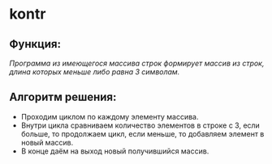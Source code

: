 # kontr
## **Функция**: 
*Программа из имеющегося массива строк формирует массив из строк, длина которых меньше либо равна 3 символам.*
## **Алгоритм решения**: 
* Проходим циклом по каждому элементу массива. 
* Внутри цикла сравниваем количество элементов в строке с 3, если больше, то продолжаем цикл, если меньше, то добавляем элемент в новый массив. 
* В конце даём на выход новый получившийся массив.
